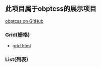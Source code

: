 ## 此项目属于obptcss的展示项目

[obptcss on GitHub](https://github.com/triday/obptcss/)

### Grid(栅格)

- [grid.html](https://triday.github.io/obptdemo/demos/grid/grid.html)



### List(列表)

